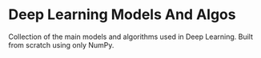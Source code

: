 # Deep Learning Models And Algos  

Collection of the main models and algorithms used in Deep Learning. Built from scratch using only NumPy.  
